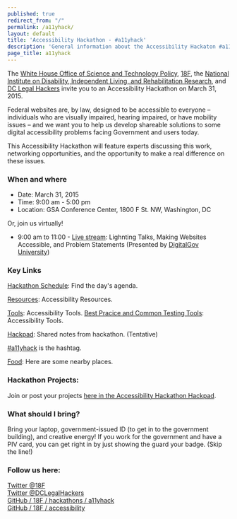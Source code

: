 ```yaml
---
published: true
redirect_from: "/"
permalink: /a11yhack/
layout: default
title: 'Accessibility Hackathon - #a11yhack'
description: 'General information about the Accessibility Hackaton #a11yhack @ 18f'
page_title: a11yhack
---
```


The [White House Office of Science and Technology Policy](https://www.whitehouse.gov/administration/eop/ostp), [18F](https://18f.gsa.gov/), the [National Institute on Disability, Independent Living, and Rehabilitation Research](http://www2.ed.gov/about/offices/list/osers/nidrr/index.html), and [DC Legal Hackers](http://dclegalhackers.org/) invite you to an Accessibility Hackathon on March 31, 2015.

Federal websites are, by law, designed to be accessible to everyone – individuals who are visually impaired, hearing impaired, or have mobility issues – and we want you to help us develop shareable solutions to some digital accessibility problems facing Government and users today.

This Accessibility Hackathon will feature experts discussing this work, networking opportunities, and the opportunity to make a real difference on these issues.

### When and where

* Date: March 31, 2015
* Time: 9:00 am - 5:00 pm
* Location: GSA Conference Center, 1800 F St. NW, Washington, DC

Or, join us virtually!

* 9:00 am to 11:00 - [Live stream](https://meet.gsa.gov/a11yhack/): Lighnting Talks, Making Websites Accessible, and Problem Statements
(Presented by [DigitalGov University](http://www.digitalgov.gov/digitalgov-university/))

### Key Links

[Hackathon Schedule]({{site.baseurl}}/a11yhack/schedule): Find the day's agenda.

[Resources]({{site.baseurl}}/a11yhack/resources): Accessibility Resources.

[Tools]({{site.baseurl}}/a11yhack/tools): Accessibility Tools.
[Best Pracice and Common Testing Tools](http://buyaccessible.gov/content/best-practice-library): Accessibility Tools.

[Hackpad](https://hackpad.com/Accessibility-Hackathon-a11yhack-FSW5lFX53LP): Shared notes from hackathon. (Tentative)

[#a11yhack](https://twitter.com/search?q=%23a11yhack&amp;src=typd) is the hashtag.

[Food]({{site.baseurl}}/lunch): Here are some nearby places.


### Hackathon Projects:

Join or post your projects <a href="https://github.com/18F/hackathons/wiki/">here in the Accessibility Hackathon Hackpad</a>.

### What should I bring?

Bring your laptop, government-issued ID (to get in to the government building), and creative energy! If you work for the government and have a PIV card, you can get right in by just showing the guard your badge. (Skip the line!)


### Follow us here:

<i class="icon-twitter"></i> <a href="https://twitter.com/18f">Twitter @18F</a><br/><i class="icon-twitter"></i> <a href="https://twitter.com/DCLegalHackers">Twitter @DCLegalHackers</a><br/>
<i class="icon-github2"></i> <a href="https://github.com/18f/hackathons/a11yhack">GitHub / 18F / hackathons / a11yhack</a><br/>
<i class="icon-github2"></i> <a href="https://github.com/18f/accessibility">GitHub / 18F / accessibility</a>

<script type="text/javascript">
	setActivePageLink('#home-page');
</script>
